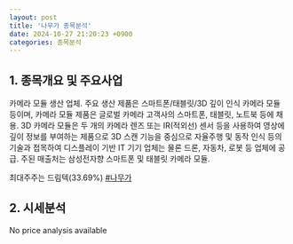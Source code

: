 ```yaml
---
layout: post
title: '나무가 종목분석'
date: 2024-10-27 21:20:23 +0900
categories: 종목분석
---
```


## 1. 종목개요 및 주요사업

카메라 모듈 생산 업체. 주요 생산 제품은 스마트폰/태블릿/3D 깊이 인식 카메라 모듈 등이며, 카메라 모듈 제품은 글로벌 카메라 고객사의 스마트폰, 태블릿, 노트북 등에 채용. 3D 카메라 모듈은 두 개의 카메라 렌즈 또는 IR(적외선) 센서 등을 사용하여 영상에 깊이 정보를 부여하는 제품으로 3D 스캔 기능을 중심으로 자율주행 및 동작 인식 등의 기술과 접목하여 디스플레이 기반 IT 기기 업체는 물론 드론, 자동차, 로봇 등 업체에 공급. 주된 매출처는 삼성전자향 스마트폰 및 태블릿 카메라 모듈.

최대주주는 드림텍(33.69%)
[#나무가](#)

## 2. 시세분석

No price analysis available
